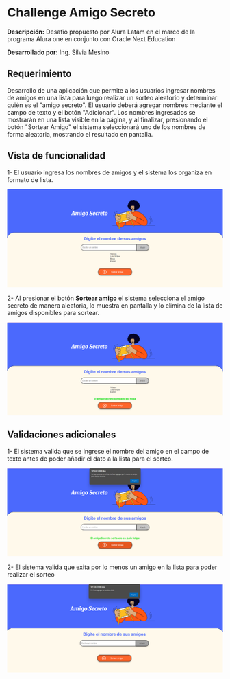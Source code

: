 # Challenge Amigo Secreto

**Descripción:** Desafío propuesto por Alura Latam en el marco de la programa Alura one en conjunto con Oracle Next Education 

**Desarrollado por:** Ing. Silvia Mesino

## Requerimiento

Desarrollo de una aplicación que permite a los usuarios ingresar nombres de amigos en una lista para luego realizar un sorteo aleatorio y determinar quién es el "amigo secreto". El usuario deberá agregar nombres mediante el campo de texto y el botón "Adicionar". Los nombres ingresados se mostrarán en una lista visible en la página, y al finalizar, presionando el botón "Sortear Amigo" el sistema seleccionará uno de los nombres de forma aleatoria, mostrando el resultado en pantalla.

## Vista de funcionalidad

1- El usuario ingresa los nombres de amigos y el sistema los organiza en formato de lista.

![Lista de amigos](docs/image.png)

2- Al presionar el botón **Sortear amigo** el sistema selecciona el amigo secreto de manera aleatoria, lo muestra en pantalla y lo elimina de la lista de amigos disponibles para sortear.

![Sorteo de amigo secreto](docs/image-1.png)

## Validaciones adicionales

1- El sistema valida que se ingrese el nombre del amigo en el campo de texto antes de poder añadir el dato a la lista para el sorteo.

![validación sorteo](docs/image-2.png)

2- El sistema valida que exita por lo menos un amigo en la lista para poder realizar el sorteo

![validación ingreso nombre amigo](docs/image-3.png)
